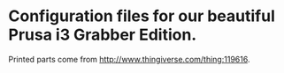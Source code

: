 # Configuration files for our beautiful Prusa i3 Grabber Edition.

Printed parts come from http://www.thingiverse.com/thing:119616.
